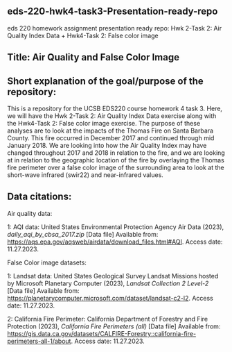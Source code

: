 ## eds-220-hwk4-task3-Presentation-ready-repo
eds 220 homework assignment presentation ready repo: Hwk 2-Task 2: Air Quality Index Data + Hwk4-Task 2: False color image

## Title: Air Quality and False Color Image

## Short explanation of the goal/purpose of the repository:

This is a repository for the UCSB EDS220 course homework 4 task 3. Here, we will have the Hwk 2-Task 2: Air Quality Index Data exercise along with the Hwk4-Task 2: False color image exercise. The purpose of these analyses are to look at the impacts of the Thomas Fire on Santa Barbara County. This fire occurred in December 2017 and continued through mid January 2018. We are looking into how the Air Quality Index may have changed throughout 2017 and 2018 in relation to the fire, and we are looking at in relation to the geographic location of the fire by overlaying the Thomas fire perimeter over a false color image of the surrounding area to look at the short-wave infrared (swir22) and near-infrared values. 

## Data citations: 

Air quality data:

1: AQI data: United States Environmental Protection Agency Air Data (2023), *daily_aqi_by_cbsa_2017.zip* [Data file] Available from: https://aqs.epa.gov/aqsweb/airdata/download_files.html#AQI. Access date: 11.27.2023. 

False Color image datasets:

1: Landsat data: United States Geological Survey Landsat Missions hosted by Microsoft Planetary Computer (2023), *Landsat Collection 2 Level-2* [Data file] Available from: https://planetarycomputer.microsoft.com/dataset/landsat-c2-l2. Access date: 11.27.2023. 

2: California Fire Perimeter: California Department of Forestry and Fire Protection (2023), *California Fire Perimeters (all)* [Data file] Available from: https://gis.data.ca.gov/datasets/CALFIRE-Forestry::california-fire-perimeters-all-1/about. Access date: 11.27.2023. 

